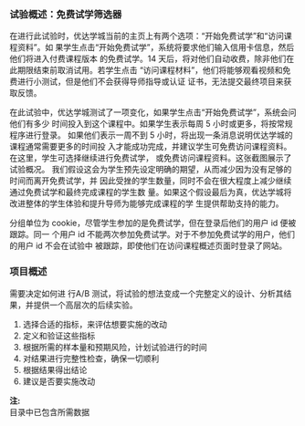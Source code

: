 

### 试验概述：免费试学筛选器
在进行此试验时，优达学城当前的主页上有两个选项：“开始免费试学”和“访问课程资料”。如
果学生点击“开始免费试学”，系统将要求他们输入信用卡信息，然后他们将进入付费课程版本
的免费试学。14 天后，将对他们自动收费，除非他们在此期限结束前取消试用。若学生点击
“访问课程材料”，他们将能够观看视频和免费进行小测试，但是他们不会获得导师指导或认证
证书，无法提交最终项目来获取反馈。

在此试验中，优达学城测试了一项变化，如果学生点击“开始免费试学”，系统会问他们有多少
时间投入到这个课程中。如果学生表示每周 5 小时或更多，将按常规程序进行登录。
如果他们表示一周不到 5 小时，将出现一条消息说明优达学城的课程通常需要更多的时间投
入才能成功完成，并建议学生可免费访问课程资料。在这里，学生可选择继续进行免费试学，
或免费访问课程资料。这张截图展示了试验概况。
我们假设这会为学生预先设定明确的期望，从而减少因为没有足够的时间而离开免费试学，并
因此受挫的学生数量，同时不会在很大程度上减少继续通过免费试学和最终完成课程的学生数
量。如果这个假设最后为真，优达学城将改进整体的学生体验和提升导师为能够完成课程的学
生提供帮助支持的能力。

分组单位为 cookie，尽管学生参加的是免费试学，但在登录后他们的用户 id 便被跟踪。同一
个用户 id 不能两次参加免费试学。对于不参加免费试学的用户，他们的用户 id 不会在试验中
被跟踪，即使他们在访问课程概述页面时登录了网站。


### 项目概述

需要决定如何进 行A/B 测试，将试验的想法变成一个完整定义的设计、分析其结果，并提供一个高层次的后续实验。
1. 选择合适的指标，来评估想要实施的改动
2. 定义和验证这些指标
3. 根据所需的样本量和预期风险，计划试验进行的时间
4. 对结果进行完整性检查，确保一切顺利
5. 根据结果得出结论
6. 建议是否要实施改动

__注:__  
目录中已包含所需数据
